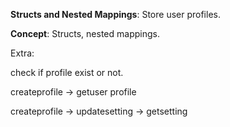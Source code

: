 **Structs and Nested Mappings**: Store user profiles.

**Concept**: Structs, nested mappings.

Extra: 

check if profile exist or not.

createprofile -> getuser profile

createprofile -> updatesetting -> getsetting
